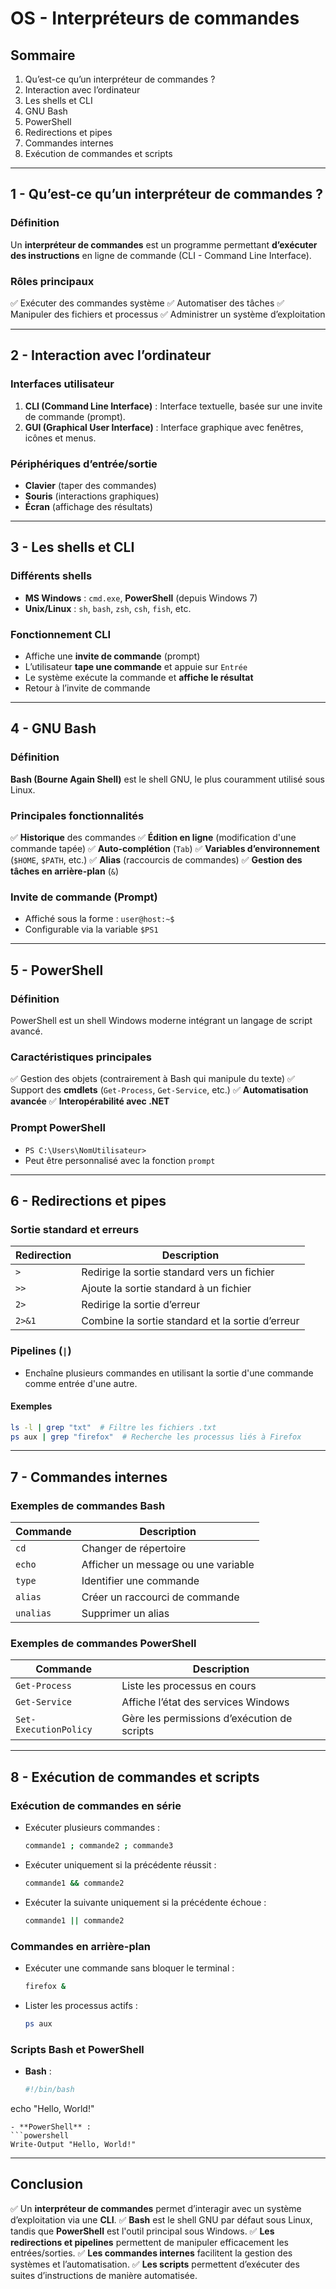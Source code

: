 # OS - Interpréteurs de commandes

## **Sommaire**

1. Qu’est-ce qu’un interpréteur de commandes ?
2. Interaction avec l’ordinateur
3. Les shells et CLI
4. GNU Bash
5. PowerShell
6. Redirections et pipes
7. Commandes internes
8. Exécution de commandes et scripts

---

## **1 - Qu’est-ce qu’un interpréteur de commandes ?**

### **Définition**

Un **interpréteur de commandes** est un programme permettant **d’exécuter des instructions** en ligne de commande (CLI - Command Line Interface).

### **Rôles principaux**

✅ Exécuter des commandes système
✅ Automatiser des tâches
✅ Manipuler des fichiers et processus
✅ Administrer un système d’exploitation

---

## **2 - Interaction avec l’ordinateur**

### **Interfaces utilisateur**

1. **CLI (Command Line Interface)** : Interface textuelle, basée sur une invite de commande (prompt).
2. **GUI (Graphical User Interface)** : Interface graphique avec fenêtres, icônes et menus.

### **Périphériques d’entrée/sortie**

- **Clavier** (taper des commandes)
- **Souris** (interactions graphiques)
- **Écran** (affichage des résultats)

---

## **3 - Les shells et CLI**

### **Différents shells**

- **MS Windows** : `cmd.exe`, **PowerShell** (depuis Windows 7)
- **Unix/Linux** : `sh`, `bash`, `zsh`, `csh`, `fish`, etc.

### **Fonctionnement CLI**

- Affiche une **invite de commande** (prompt)
- L’utilisateur **tape une commande** et appuie sur `Entrée`
- Le système exécute la commande et **affiche le résultat**
- Retour à l’invite de commande

---

## **4 - GNU Bash**

### **Définition**

**Bash (Bourne Again Shell)** est le shell GNU, le plus couramment utilisé sous Linux.

### **Principales fonctionnalités**

✅ **Historique** des commandes
✅ **Édition en ligne** (modification d'une commande tapée)
✅ **Auto-complétion** (`Tab`)
✅ **Variables d’environnement** (`$HOME`, `$PATH`, etc.)
✅ **Alias** (raccourcis de commandes)
✅ **Gestion des tâches en arrière-plan** (`&`)

### **Invite de commande (Prompt)**

- Affiché sous la forme : `user@host:~$`
- Configurable via la variable `$PS1`

---

## **5 - PowerShell**

### **Définition**

PowerShell est un shell Windows moderne intégrant un langage de script avancé.

### **Caractéristiques principales**

✅ Gestion des objets (contrairement à Bash qui manipule du texte)
✅ Support des **cmdlets** (`Get-Process`, `Get-Service`, etc.)
✅ **Automatisation avancée**
✅ **Interopérabilité avec .NET**

### **Prompt PowerShell**

- `PS C:\Users\NomUtilisateur>`
- Peut être personnalisé avec la fonction `prompt`

---

## **6 - Redirections et pipes**

### **Sortie standard et erreurs**

| Redirection | Description                                      |
| ----------- | ------------------------------------------------ |
| `>`         | Redirige la sortie standard vers un fichier      |
| `>>`        | Ajoute la sortie standard à un fichier           |
| `2>`        | Redirige la sortie d’erreur                      |
| `2>&1`      | Combine la sortie standard et la sortie d’erreur |

### **Pipelines (****`|`****)**

- Enchaîne plusieurs commandes en utilisant la sortie d'une commande comme entrée d'une autre.

#### **Exemples**

```bash
ls -l | grep "txt"  # Filtre les fichiers .txt
ps aux | grep "firefox"  # Recherche les processus liés à Firefox
```

---

## **7 - Commandes internes**

### **Exemples de commandes Bash**

| Commande  | Description                         |
| --------- | ----------------------------------- |
| `cd`      | Changer de répertoire               |
| `echo`    | Afficher un message ou une variable |
| `type`    | Identifier une commande             |
| `alias`   | Créer un raccourci de commande      |
| `unalias` | Supprimer un alias                  |

### **Exemples de commandes PowerShell**

| Commande              | Description                                 |
| --------------------- | ------------------------------------------- |
| `Get-Process`         | Liste les processus en cours                |
| `Get-Service`         | Affiche l’état des services Windows         |
| `Set-ExecutionPolicy` | Gère les permissions d’exécution de scripts |

---

## **8 - Exécution de commandes et scripts**

### **Exécution de commandes en série**

- Exécuter plusieurs commandes :
  ```bash
  commande1 ; commande2 ; commande3
  ```
- Exécuter uniquement si la précédente réussit :
  ```bash
  commande1 && commande2
  ```
- Exécuter la suivante uniquement si la précédente échoue :
  ```bash
  commande1 || commande2
  ```

### **Commandes en arrière-plan**

- Exécuter une commande sans bloquer le terminal :
  ```bash
  firefox &
  ```
- Lister les processus actifs :
  ```bash
  ps aux
  ```

### **Scripts Bash et PowerShell**

- **Bash** :
  ```bash
  #!/bin/bash
  ```

echo "Hello, World!"

````
- **PowerShell** :
```powershell
Write-Output "Hello, World!"
````

---

## **Conclusion**

✅ Un **interpréteur de commandes** permet d’interagir avec un système d’exploitation via une **CLI**.
✅ **Bash** est le shell GNU par défaut sous Linux, tandis que **PowerShell** est l'outil principal sous Windows.
✅ **Les redirections et pipelines** permettent de manipuler efficacement les entrées/sorties.
✅ **Les commandes internes** facilitent la gestion des systèmes et l’automatisation.
✅ **Les scripts** permettent d’exécuter des suites d’instructions de manière automatisée.



